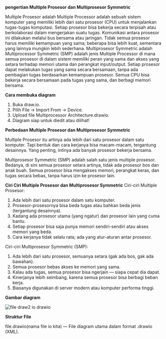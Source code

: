 **pengertian Multiple Prosesor dan Multiprosesor Symmetric**
  
  Multiple Prosesor adalah Multiple Processor adalah sebuah sistem komputer yang memiliki lebih dari satu prosesor (CPU) untuk menjalankan tugas-tugas komputasi. Setiap prosesor bisa bekerja secara terpisah atau berkolaborasi dalam mengerjakan suatu tugas. Komunikasi antara prosesor ini dilakukan melalui bus bersama atau jaringan. Tidak semua prosesor harus memiliki kemampuan yang sama; beberapa bisa lebih kuat, sementara yang lainnya mungkin lebih sederhana.
   Multiprosesor Symmetric adalah Multiprocessor Symmetric (SMP) adalah jenis Multiple Processor di mana semua prosesor di dalam sistem memiliki peran yang sama dan akses yang setara terhadap memori utama dan perangkat input/output. Setiap prosesor dapat melakukan tugas yang sama secara bersamaan, tanpa ada pembagian tugas berdasarkan kemampuan prosesor. Semua CPU bisa bekerja secara bersamaan pada tugas yang sama, dan berbagi memori bersama.

**Cara membuka diagram**
1. Buka draw.io.
2. Pilih File → Import From → Device.
3. Upload file Multiprocessor Architecture.drawio.
4. Diagram siap untuk diedit atau dilihat!

**Perbedaan Multiple Prosesor dan Multiprosesor Symmetric**

Multiple Prosesor itu artinya ada lebih dari satu prosesor dalam satu komputer. Tapi bentuk dan cara kerjanya bisa macam-macam, tergantung desainnya. Yang penting, intinya ada banyak prosesor bekerja bersama.

Multiprosesor Symmetric (SMP) adalah salah satu jenis multiple prosesor. Bedanya, di sini semua prosesor setara artinya, tidak ada prosesor bos dan anak buah. Semua prosesor bisa mengakses memori, perangkat keras, dan tugas secara bebas, tanpa harus izin ke prosesor lain.

**Ciri Ciri Multiple Prosesor dan Multiprosesor Symmetric**
Ciri-ciri Multiple Prosesor:
1. Ada lebih dari satu prosesor dalam satu komputer.
2. Prosesor-prosesornya bisa beda tugas atau bahkan beda jenis (tergantung desainnya).
3. Kadang ada prosesor utama (yang ngatur) dan prosesor lain yang cuma bantu.
4. Setiap prosesor bisa saja punya memori sendiri-sendiri atau akses memori yang beda.
5. Cara kerjanya tidak selalu rata; ada yang atur-aturan antar prosesor.

Ciri-ciri Multiprosesor Symmetric (SMP):
1. Ada lebih dari satu prosesor, semuanya setara (gak ada bos, gak ada bawahan).
2. Semua prosesor bebas akses ke memori yang sama.
3. Kalau ada tugas, semua prosesor bisa ngerjain — siapa cepat dia dapat.
4. Kinerjanya lebih seimbang, karena semua prosesor bisa berbagi beban kerja.
5. Biasanya digunakan di server modern atau komputer performa tinggi.


**Gambar diagram**

![file draw2 io drawio](https://github.com/user-attachments/assets/accabf10-917f-42d5-b7b6-cf4134ade29a)


**Struktur File**

file.drawio(nama file io kita) — File diagram utama dalam format .drawio (XML).



